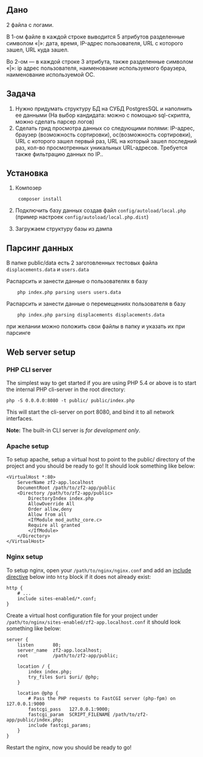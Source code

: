Дано
----

2 файла с логами.

В 1-ом файле в каждой строке выводится 5 атрибутов разделенные символом
«|»: дата, время, IP-адрес пользователя, URL с которого зашел, URL куда зашел.

Во 2-ом — в каждой строке 3 атрибута, также разделенные символом «|»: ip aдрес 
пользователя, наименование используемого браузера, наименование используемой ОС.

Задача
------------
1. Нужно придумать структуру БД на СУБД PostgresSQL и наполнить ее данными 
(На выбор кандидата: можно с помощью sql-скрипта, можно сделать парсер логов) 
2. Сделать грид просмотра данных со следующими полями: IP-адрес, браузер 
(возможность сортировки), ос(возможность сортировки), URL с которого зашел первый раз, 
URL на который зашел последний раз, кол-во просмотренных уникальных URL-адресов. 
Требуется также фильтрацию данных по IP..

Установка
---------

1. Композер

        composer install
    
2. Подключить базу данных создав файл `config/autoload/local.php` (пример настроек `config/autoload/local.php.dist`)

3. Загружаем структуру базы из дампа

Парсинг данных
--------------

В папке public/data есть 2 заготовленных тестовых файла `displacements.data` и `users.data`

Распарсить и занести данные о пользователях в базу

        php index.php parsing users users.data

Распарсить и занести данные о перемещениях пользователя в базу       
        
        php index.php parsing displacements displacements.data
        
при желании можно положить свои файлы в папку и указать их при парсинге 

Web server setup
----------------

### PHP CLI server

The simplest way to get started if you are using PHP 5.4 or above is to start the internal PHP cli-server in the root
directory:

    php -S 0.0.0.0:8080 -t public/ public/index.php

This will start the cli-server on port 8080, and bind it to all network
interfaces.

**Note:** The built-in CLI server is *for development only*.

### Apache setup

To setup apache, setup a virtual host to point to the public/ directory of the
project and you should be ready to go! It should look something like below:

    <VirtualHost *:80>
        ServerName zf2-app.localhost
        DocumentRoot /path/to/zf2-app/public
        <Directory /path/to/zf2-app/public>
            DirectoryIndex index.php
            AllowOverride All
            Order allow,deny
            Allow from all
            <IfModule mod_authz_core.c>
            Require all granted
            </IfModule>
        </Directory>
    </VirtualHost>

### Nginx setup

To setup nginx, open your `/path/to/nginx/nginx.conf` and add an
[include directive](http://nginx.org/en/docs/ngx_core_module.html#include) below
into `http` block if it does not already exist:

    http {
        # ...
        include sites-enabled/*.conf;
    }


Create a virtual host configuration file for your project under `/path/to/nginx/sites-enabled/zf2-app.localhost.conf`
it should look something like below:

    server {
        listen       80;
        server_name  zf2-app.localhost;
        root         /path/to/zf2-app/public;

        location / {
            index index.php;
            try_files $uri $uri/ @php;
        }

        location @php {
            # Pass the PHP requests to FastCGI server (php-fpm) on 127.0.0.1:9000
            fastcgi_pass   127.0.0.1:9000;
            fastcgi_param  SCRIPT_FILENAME /path/to/zf2-app/public/index.php;
            include fastcgi_params;
        }
    }

Restart the nginx, now you should be ready to go!

